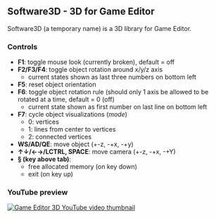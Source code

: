 ## Software3D - 3D for Game Editor

Software3D (a temporary name) is a 3D library for Game Editor.

### Controls

- **F1**: toggle mouse look (currently broken), default = off
- **F2/F3/F4**: toggle object rotation around x/y/z axis
    - current states shown as last three numbers on bottom left
- **F5**: reset object orientation
- **F6**: toggle object rotation rule (should only 1 axis be allowed to be rotated at a time, default = 0 (off)
    - current state shown as first number on last line on bottom left
- **F7**: cycle object visualizations (*mode*)
    - 0: vertices
    - 1: lines from center to vertices
    - 2: connected vertices
- **WS/AD/QE**: move object (+-z, -+x, -+y)
- **↑↓/←→/LCTRL, SPACE**: move camera (+-z, -+x, -+Y)
- **§ (key above tab)**:
    - free allocated memory (on key down)
    - exit (on key up)

### YouTube preview
[![Game Editor 3D YouTube video thumbnail](https://img.youtube.com/vi/8hE8w9jJIQw/maxresdefault.jpg)](https://www.youtube.com/watch?v=8hE8w9jJIQw)
